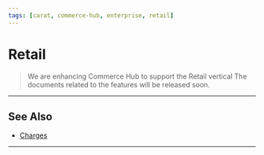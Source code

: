 ```yaml
---
tags: [carat, commerce-hub, enterprise, retail]
---
```



# Retail

<!-- theme : danger -->
>We are enhancing Commerce Hub to support the Retail vertical The documents related to the features will be released soon.

---

## See Also
- [Charges](?path=docs/Resources/API-Documents/Payments/Charges.md)

---
